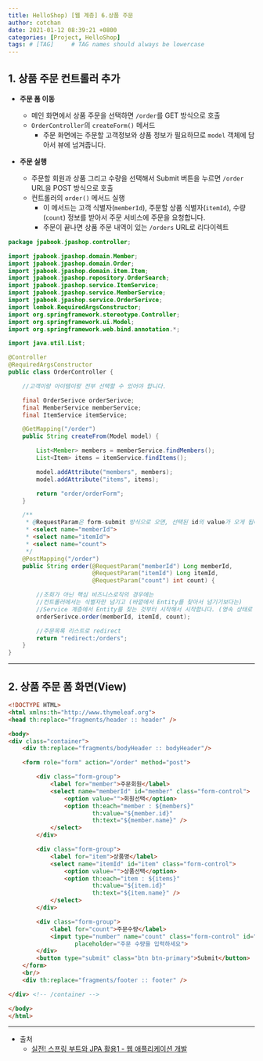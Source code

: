 ```yaml
---
title: HelloShop) [웹 계층] 6.상품 주문
author: cotchan
date: 2021-01-12 08:39:21 +0800
categories: [Project, HelloShop]
tags: # [TAG]     # TAG names should always be lowercase
---
```



## 1. 상품 주문 컨트롤러 추가

+ **주문 폼 이동**
  + 메인 화면에서 상품 주문을 선택하면 `/order`를 GET 방식으로 호출
  + `OrderController`의 `createForm()` 메서드
    + 주문 화면에는 주문할 고객정보와 상품 정보가 필요하므로 `model` 객체에 담아서 뷰에 넘겨줍니다.

+ **주문 실행**
  + 주문할 회원과 상품 그리고 수량을 선택해서 Submit 버튼을 누르면 `/order` URL을 POST 방식으로 호출
  + 컨트롤러의 `order()` 메서드 실행
    + 이 메서드는 고객 식별자(`memberId`), 주문할 상품 식별자(`itemId`), 수량(`count`) 정보를 받아서 주문 서비스에 주문을 요청합니다.
    + 주문이 끝나면 상품 주문 내역이 있는 `/orders` URL로 리다이렉트

```java
package jpabook.jpashop.controller;

import jpabook.jpashop.domain.Member;
import jpabook.jpashop.domain.Order;
import jpabook.jpashop.domain.item.Item;
import jpabook.jpashop.repository.OrderSearch;
import jpabook.jpashop.service.ItemService;
import jpabook.jpashop.service.MemberService;
import jpabook.jpashop.service.OrderSerivce;
import lombok.RequiredArgsConstructor;
import org.springframework.stereotype.Controller;
import org.springframework.ui.Model;
import org.springframework.web.bind.annotation.*;

import java.util.List;

@Controller
@RequiredArgsConstructor
public class OrderController {

    //고객이랑 아이템이랑 전부 선택할 수 있어야 합니다.

    final OrderSerivce orderSerivce;
    final MemberService memberService;
    final ItemService itemService;

    @GetMapping("/order")
    public String createFrom(Model model) {

        List<Member> members = memberService.findMembers();
        List<Item> items = itemService.findItems();

        model.addAttribute("members", members);
        model.addAttribute("items", items);

        return "order/orderForm";
    }

    /**
     * @RequestParam은 form-submit 방식으로 오면, 선택된 id의 value가 오게 됩니다.
     * <select name="memberId">
     * <select name="itemId">
     * <select name="count">
     */
    @PostMapping("/order")
    public String order(@RequestParam("memberId") Long memberId,
                        @RequestParam("itemId") Long itemId,
                        @RequestParam("count") int count) {

        //조회가 아닌 핵심 비즈니스로직의 경우에는
        //컨트롤러에서는 식별자만 넘기고 (바깥에서 Entity를 찾아서 넘기기보다는)
        //Service 계층에서 Entity를 찾는 것부터 시작해서 시작합니다. (영속 상태로 로직 시작이 가능합니다.)
        orderSerivce.order(memberId, itemId, count);

        //주문목록 리스트로 redirect
        return "redirect:/orders";
    }
}
```

---

## 2. 상품 주문 폼 화면(View)
  

```html
<!DOCTYPE HTML>
<html xmlns:th="http://www.thymeleaf.org">
<head th:replace="fragments/header :: header" />

<body>
<div class="container">
    <div th:replace="fragments/bodyHeader :: bodyHeader"/>

    <form role="form" action="/order" method="post">

        <div class="form-group">
            <label for="member">주문회원</label>
            <select name="memberId" id="member" class="form-control">
                <option value="">회원선택</option>
                <option th:each="member : ${members}"
                        th:value="${member.id}"
                        th:text="${member.name}" />
            </select>
        </div>

        <div class="form-group">
            <label for="item">상품명</label>
            <select name="itemId" id="item" class="form-control">
                <option value="">상품선택</option>
                <option th:each="item : ${items}"
                        th:value="${item.id}"
                        th:text="${item.name}" />
            </select>
        </div>

        <div class="form-group">
            <label for="count">주문수량</label>
            <input type="number" name="count" class="form-control" id="count"
                   placeholder="주문 수량을 입력하세요">
        </div>
        <button type="submit" class="btn btn-primary">Submit</button>
    </form>
    <br/>
    <div th:replace="fragments/footer :: footer" />

</div> <!-- /container -->

</body>
</html>
```

---


+ 출처
    + [실전! 스프링 부트와 JPA 활용1 - 웹 애플리케이션 개발](https://www.inflearn.com/course/%EC%8A%A4%ED%94%84%EB%A7%81%EB%B6%80%ED%8A%B8-JPA-%ED%99%9C%EC%9A%A9-1/dashboard)


